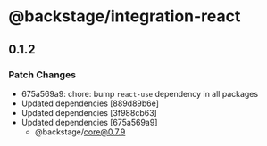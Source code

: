 # @backstage/integration-react

## 0.1.2

### Patch Changes

- 675a569a9: chore: bump `react-use` dependency in all packages
- Updated dependencies [889d89b6e]
- Updated dependencies [3f988cb63]
- Updated dependencies [675a569a9]
  - @backstage/core@0.7.9
